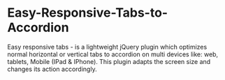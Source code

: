 # Easy-Responsive-Tabs-to-Accordion
Easy responsive tabs - is a lightweight jQuery plugin which optimizes normal horizontal or vertical tabs to accordion on multi devices like: web, tablets, Mobile (IPad &amp; IPhone). This plugin adapts the screen size and changes its action accordingly.
